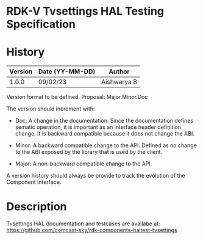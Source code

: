 # RDK-V Tvsettings HAL Testing Specification

# History

|Version|Date (YY-MM-DD)|Author|
|-------|-----|-----|
|1.0.0| 09/02/23 |Aishwarya B|
 
Version format to be defined. Proposal: Major.Minor.Doc

The version should increment with:

  * Doc: A change in the documentation. Since the documentation defines sematic operation, it is important as an interface header definition change. It is backward compatible because it does not change the ABI.

  * Minor: A backward compatible change to the API. Defined as no change to the ABI exposed by the library that is used by the client.

  * Major: A non-backward compatible change to the API.

A version history should always be provide to track the evolution of the
Component interface.

# Description

  Tvsettings HAL documentation and testcases are availabe at: https://github.com/comcast-sky/rdk-components-haltest-tvsettings

